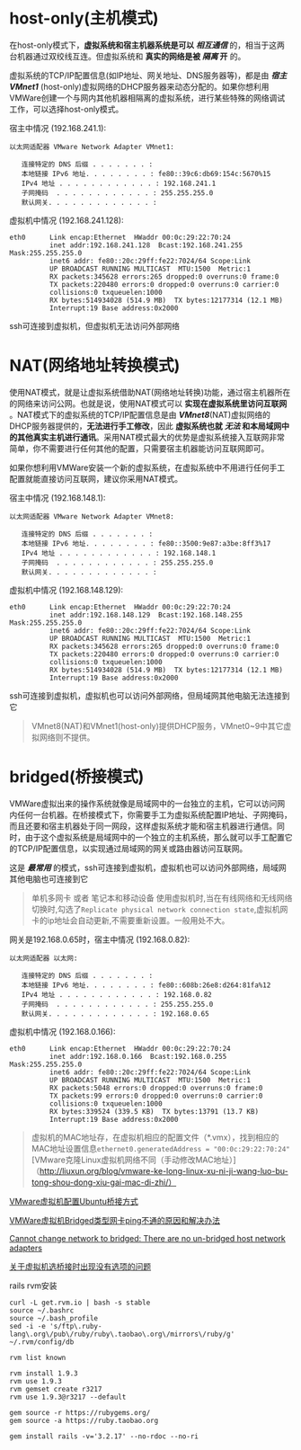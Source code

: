 # host-only(主机模式)
在host-only模式下，__虚拟系统和宿主机器系统是可以 *相互通信*__ 的，相当于这两台机器通过双绞线互连。但虚拟系统和  __真实的网络是被 *隔离* 开__ 的。

虚拟系统的TCP/IP配置信息(如IP地址、网关地址、DNS服务器等)，都是由 __*宿主VMnet1*__ (host-only)虚拟网络的DHCP服务器来动态分配的。如果你想利用VMWare创建一个与网内其他机器相隔离的虚拟系统，进行某些特殊的网络调试工作，可以选择host-only模式。

宿主中情况 (192.168.241.1):

```
以太网适配器 VMware Network Adapter VMnet1:

   连接特定的 DNS 后缀 . . . . . . . :
   本地链接 IPv6 地址. . . . . . . . : fe80::39c6:db69:154c:5670%15
   IPv4 地址 . . . . . . . . . . . . : 192.168.241.1
   子网掩码  . . . . . . . . . . . . : 255.255.255.0
   默认网关. . . . . . . . . . . . . :
```

虚拟机中情况 (192.168.241.128):

```
eth0      Link encap:Ethernet  HWaddr 00:0c:29:22:70:24
          inet addr:192.168.241.128  Bcast:192.168.241.255  Mask:255.255.255.0
          inet6 addr: fe80::20c:29ff:fe22:7024/64 Scope:Link
          UP BROADCAST RUNNING MULTICAST  MTU:1500  Metric:1
          RX packets:345628 errors:265 dropped:0 overruns:0 frame:0
          TX packets:220480 errors:0 dropped:0 overruns:0 carrier:0
          collisions:0 txqueuelen:1000
          RX bytes:514934028 (514.9 MB)  TX bytes:12177314 (12.1 MB)
          Interrupt:19 Base address:0x2000
```

ssh可连接到虚拟机，但虚拟机无法访问外部网络

# NAT(网络地址转换模式)
使用NAT模式，就是让虚拟系统借助NAT(网络地址转换)功能，通过宿主机器所在的网络来访问公网。也就是说，使用NAT模式可以 __实现在虚拟系统里访问互联网__ 。NAT模式下的虚拟系统的TCP/IP配置信息是由 __*VMnet8*__(NAT)虚拟网络的DHCP服务器提供的，__无法进行手工修改__，因此 __虚拟系统也就 *无法* 和本局域网中的其他真实主机进行通讯__。采用NAT模式最大的优势是虚拟系统接入互联网非常简单，你不需要进行任何其他的配置，只需要宿主机器能访问互联网即可。

如果你想利用VMWare安装一个新的虚拟系统，在虚拟系统中不用进行任何手工配置就能直接访问互联网，建议你采用NAT模式。

宿主中情况 (192.168.148.1):

```
以太网适配器 VMware Network Adapter VMnet8:

   连接特定的 DNS 后缀 . . . . . . . :
   本地链接 IPv6 地址. . . . . . . . : fe80::3500:9e87:a3be:8ff3%17
   IPv4 地址 . . . . . . . . . . . . : 192.168.148.1
   子网掩码  . . . . . . . . . . . . : 255.255.255.0
   默认网关. . . . . . . . . . . . . :
```

虚拟机中情况 (192.168.148.129):

```
eth0      Link encap:Ethernet  HWaddr 00:0c:29:22:70:24
          inet addr:192.168.148.129  Bcast:192.168.148.255  Mask:255.255.255.0
          inet6 addr: fe80::20c:29ff:fe22:7024/64 Scope:Link
          UP BROADCAST RUNNING MULTICAST  MTU:1500  Metric:1
          RX packets:345628 errors:265 dropped:0 overruns:0 frame:0
          TX packets:220480 errors:0 dropped:0 overruns:0 carrier:0
          collisions:0 txqueuelen:1000
          RX bytes:514934028 (514.9 MB)  TX bytes:12177314 (12.1 MB)
          Interrupt:19 Base address:0x2000
```

ssh可连接到虚拟机，虚拟机也可以访问外部网络，但局域网其他电脑无法连接到它

> VMnet8(NAT)和VMnet1(host-only)提供DHCP服务，VMnet0~9中其它虚拟网络则不提供。

# bridged(桥接模式)
VMWare虚拟出来的操作系统就像是局域网中的一台独立的主机，它可以访问网内任何一台机器。在桥接模式下，你需要手工为虚拟系统配置IP地址、子网掩码，而且还要和宿主机器处于同一网段，这样虚拟系统才能和宿主机器进行通信。同时，由于这个虚拟系统是局域网中的一个独立的主机系统，那么就可以手工配置它的TCP/IP配置信息，以实现通过局域网的网关或路由器访问互联网。

这是 __*最常用*__ 的模式，ssh可连接到虚拟机，虚拟机也可以访问外部网络，局域网其他电脑也可连接到它

> 单机多网卡 或者 笔记本和移动设备 使用虚拟机时,当在有线网络和无线网络切换时,勾选了`Replicate physical network connection state`,虚拟机网卡的ip地址会自动更新,不需要重新设置。一般用处不大。

网关是192.168.0.65时，宿主中情况 (192.168.0.82):

```
以太网适配器 以太网:

   连接特定的 DNS 后缀 . . . . . . . :
   本地链接 IPv6 地址. . . . . . . . : fe80::608b:26e8:d264:81fa%12
   IPv4 地址 . . . . . . . . . . . . : 192.168.0.82
   子网掩码  . . . . . . . . . . . . : 255.255.255.0
   默认网关. . . . . . . . . . . . . : 192.168.0.65
```

虚拟机中情况 (192.168.0.166):

```
eth0      Link encap:Ethernet  HWaddr 00:0c:29:22:70:24
          inet addr:192.168.0.166  Bcast:192.168.0.255  Mask:255.255.255.0
          inet6 addr: fe80::20c:29ff:fe22:7024/64 Scope:Link
          UP BROADCAST RUNNING MULTICAST  MTU:1500  Metric:1
          RX packets:5048 errors:0 dropped:0 overruns:0 frame:0
          TX packets:99 errors:0 dropped:0 overruns:0 carrier:0
          collisions:0 txqueuelen:1000
          RX bytes:339524 (339.5 KB)  TX bytes:13791 (13.7 KB)
          Interrupt:19 Base address:0x2000
```

> 虚拟机的MAC地址存，在虚拟机相应的配置文件（*.vmx），找到相应的MAC地址设置信息`ethernet0.generatedAddress = "00:0c:29:22:70:24"`  [VMware克隆Linux虚拟机网络不同（手动修改MAC地址）]（http://liuxun.org/blog/vmware-ke-long-linux-xu-ni-ji-wang-luo-bu-tong-shou-dong-xiu-gai-mac-di-zhi/）

[VMware虚拟机配置Ubuntu桥接方式](http://blog.chinaunix.net/uid-26498888-id-3185042.html)

[VMWare虚拟机Bridged类型网卡ping不通的原因和解决办法](http://www.2cto.com/os/201307/231390.html)

[Cannot change network to bridged: There are no un-bridged host network adapters](http://blog.csdn.net/dongfengkuayue/article/details/9068671)

[关于虚拟机选桥接时出现没有选项的问题](http://blog.sina.com.cn/s/blog_7035e7b00101ieb1.html)




rails rvm安装

```shell
curl -L get.rvm.io | bash -s stable
source ~/.bashrc
source ~/.bash_profile
sed -i -e 's/ftp\.ruby-lang\.org\/pub\/ruby/ruby\.taobao\.org\/mirrors\/ruby/g' ~/.rvm/config/db

rvm list known

rvm install 1.9.3
rvm use 1.9.3
rvm gemset create r3217
rvm use 1.9.3@r3217 --default

gem source -r https://rubygems.org/
gem source -a https://ruby.taobao.org

gem install rails -v='3.2.17' --no-rdoc --no-ri

```


